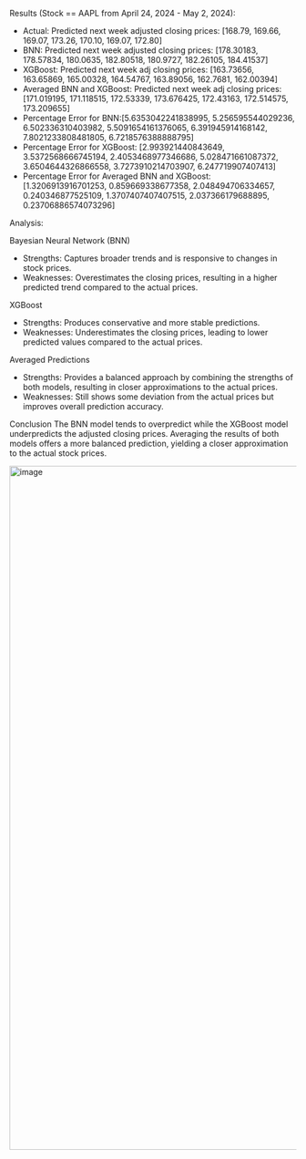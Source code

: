 Results (Stock == AAPL from April 24, 2024 - May 2, 2024):

* Actual: Predicted next week adjusted closing prices: [168.79, 169.66, 169.07, 173.26, 170.10, 169.07, 172.80]
* BNN: Predicted next week adjusted closing prices: [178.30183, 178.57834, 180.0635, 182.80518, 180.9727, 182.26105, 184.41537]
* XGBoost: Predicted next week adj closing prices: [163.73656, 163.65869, 165.00328, 164.54767, 163.89056, 162.7681, 162.00394]
* Averaged BNN and XGBoost: Predicted next week adj closing prices: [171.019195, 171.118515, 172.53339, 173.676425, 172.43163, 172.514575, 173.209655]
* Percentage Error for BNN:[5.6353042241838995, 5.256595544029236, 6.502336310403982, 5.5091654161376065, 6.391945914168142, 7.8021233808481805, 6.7218576388888795]
* Percentage Error for XGBoost: [2.993921440843649, 3.5372568666745194, 2.4053468977346686, 5.028471661087372, 3.6504644326866558, 3.7273910214703907, 6.247719907407413]
* Percentage Error for Averaged BNN and XGBoost: [1.3206913916701253, 0.859669338677358, 2.048494706334657, 0.240346877525109, 1.3707407407407515, 2.037366179688895, 0.23706886574073296]

Analysis:

Bayesian Neural Network (BNN)
* Strengths: Captures broader trends and is responsive to changes in stock prices.
* Weaknesses: Overestimates the closing prices, resulting in a higher predicted trend compared to the actual prices.

XGBoost
* Strengths: Produces conservative and more stable predictions.
* Weaknesses: Underestimates the closing prices, leading to lower predicted values compared to the actual prices.

Averaged Predictions
* Strengths: Provides a balanced approach by combining the strengths of both models, resulting in closer approximations to the actual prices.
* Weaknesses: Still shows some deviation from the actual prices but improves overall prediction accuracy.

Conclusion
The BNN model tends to overpredict while the XGBoost model underpredicts the adjusted closing prices. Averaging the results of both models offers a more balanced prediction, yielding a closer approximation to the actual stock prices.

<img width="1200" alt="image" src="https://github.com/iratansh/Python/assets/151393106/e9f26f3f-9a8f-4786-970f-d197d2cc4711">

